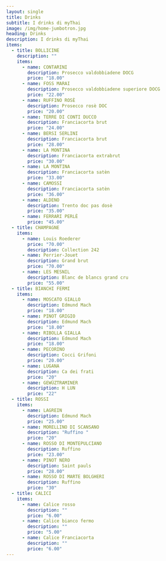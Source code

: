 ```yaml
---
layout: single
title: Drinks
subtitle: I drinks di myThai
image: /img/home-jumbotron.jpg
heading: Drinks
description: I drinks di myThai
items:
  - title: BOLLICINE
    description: ""
    items:
      - name: CONTARINI
        description: Prosecco valdobbiadene DOCG
        price: "18.00"
      - name: FOSS MARAI
        description: Prosecco valdobbiadene superiore DOCG
        price: "22.00"
      - name: RUFFINO ROSÈ
        description: Prosecco rosè DOC
        price: "20.00"
      - name: TERRE DI CONTI DUCCO
        description: Franciacorta brut
        price: "24.00"
      - name: BERSI SERLINI
        description: Franciacorta brut
        price: "28.00"
      - name: LA MONTINA
        description: Franciacorta extrabrut
        price: "30.00"
      - name: LA MONTINA
        description: Franciacorta satèn
        price: "33.00"
      - name: CAMOSSI
        description: Franciacorta satèn
        price: "36.00"
      - name: ALDENO
        description: Trento doc pas dosè
        price: "35.00"
      - name: FERRARI PERLÈ
        price: "45.00"
  - title: CHAMPAGNE
    items:
      - name: Louis Roederer
        price: "70.00"
        description: Collection 242
      - name: Perrier-Jouet
        description: Grand brut
        price: "70.00"
      - name: LES MESNIL
        description: Blanc de blancs grand cru
        price: "55.00"
  - title: BIANCHI FERMI
    items:
      - name: MOSCATO GIALLO
        description: Edmund Mach
        price: "18.00"
      - name: PINOT GRIGIO
        description: Edmund Mach
        price: "18.00"
      - name: RIBOLLA GIALLA
        description: Edmund Mach
        price: "18.00"
      - name: PECORINO
        description: Cocci Grifoni
        price: "20.00"
      - name: LUGANA
        description: Ca dei frati
        price: "20"
      - name: GEWÜZTRAMINER
        description: H LUN
        price: "22"
  - title: ROSSI
    items:
      - name: LAGREIN
        description: Edmund Mach
        price: "25.00"
      - name: MORELLINO DI SCANSANO
        description: "Ruffino "
        price: "20"
      - name: ROSSO DI MONTEPULCIANO
        description: Ruffino
        price: "23.00"
      - name: PINOT NERO
        description: Saint pauls
        price: "28.00"
      - name: ROSSO DI MARTE BOLGHERI
        description: Ruffino
        price: "30"
  - title: CALICI
    items:
      - name: Calice rosso
        description: ""
        price: "6.00"
      - name: Calice bianco fermo
        description: ""
        price: "5.00"
      - name: Calice Franciacorta
        description: ""
        price: "6.00"
---
```


